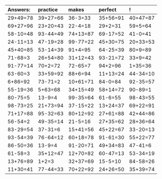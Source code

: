 | Answers: | practice | makes | perfect | ! |
| :--- | :--- | :--- | :--- | :--- |
| 29+49=78 | 39+27=66 | 36-3=33 | 35+56=91 | 40+47=87 | 
| 69+27=96 | 23+20=43 | 22-4=18 | 29+2=31 | 59+5=64 | 
| 58-10=48 | 93-44=49 | 74+13=87 | 69-17=52 | 41-0=41 | 
| 24-11=13 | 47-19=28 | 99-77=22 | 45+30=75 | 20+33=53 | 
| 45+40=85 | 53-14=39 | 91+4=95 | 64-25=39 | 80+9=89 | 
| 71-68=3 | 26+54=80 | 31+12=43 | 93-21=72 | 33+9=42 | 
| 91-77=14 | 70+2=72 | 72-65=7 | 94+2=96 | 1+35=36 | 
| 63-60=3 | 33+59=92 | 88+6=94 | 11+13=24 | 44-34=10 | 
| 6+86=92 | 73-71=2 | 10+61=71 | 84-0=84 | 92-35=57 | 
| 55-19=36 | 5+63=68 | 34+15=49 | 58+14=72 | 90-89=1 | 
| 80-75=5 | 13-9=4 | 99-35=64 | 61-6=55 | 98-43=55 | 
| 98-73=25 | 21+73=94 | 37-15=22 | 13+24=37 | 69+22=91 | 
| 71+17=88 | 95-32=63 | 80+12=92 | 27+61=88 | 42+44=86 | 
| 56-54=2 | 49-35=14 | 21-5=16 | 27+35=62 | 28+36=64 | 
| 83-29=54 | 37-31=6 | 15+41=56 | 45+22=67 | 33-20=13 | 
| 93-54=39 | 76-64=12 | 60+18=78 | 91-61=30 | 55+22=77 | 
| 86-50=36 | 13-9=4 | 91-20=71 | 49+34=83 | 47-41=6 | 
| 61-58=3 | 35+12=47 | 12+70=82 | 60-47=13 | 53-34=19 | 
| 13+76=89 | 1+2=3 | 32+37=69 | 15-5=10 | 84-58=26 | 
| 11+30=41 | 77-44=33 | 70+22=92 | 24+26=50 | 35+39=74 | 
